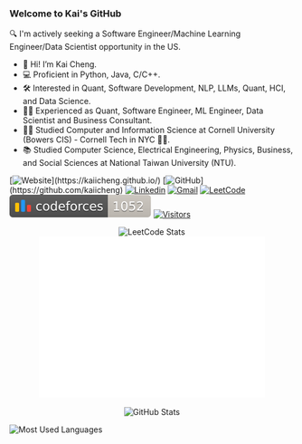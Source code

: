 ### Welcome to Kai's GitHub
🔍 I'm actively seeking a Software Engineer/Machine Learning Engineer/Data Scientist opportunity in the US. 



<!-- **kaiicheng/kaiicheng** is a ✨ _special_ ✨ repository because its `README.md` (this file) appears on your GitHub profile. -->
<!-- - 🤔 I’m actively seeking 2024 Software Development Engineer/Data Scientist opportunity.-->

- 👋 Hi! I’m Kai Cheng. 
- 💻 Proficient in Python, Java, C/C++.
- 🛠️ Interested in Quant, Software Development, NLP, LLMs, Quant, HCI, and Data Science.
- 👨‍💻 Experienced as Quant, Software Engineer, ML Engineer, Data Scientist and Business Consultant.
- 👨‍🎓 Studied Computer and Information Science at Cornell University (Bowers CIS) - Cornell Tech in NYC 🔴🐻.
- 📚 Studied Computer Science, Electrical Engineering, Physics, Business, and Social Sciences at National Taiwan University (NTU).

<!-- Icon logo source -->
<!-- https://simpleicons.org/ -->

[![Website](https://img.shields.io/badge/-Website-4B9AE5?style=flat&logo=safari&logoColor=white&link=[https://kaiicheng.github.io/](https://kaiicheng.github.io/))](https://kaiicheng.github.io/)
[![GitHub](https://img.shields.io/badge/-GitHub-2F2F2F?style=flat&logo=github&logoColor=white&link=[https://github.com/kaiicheng](https://github.com/kaiicheng))](https://github.com/kaiicheng)
[![Linkedin](https://img.shields.io/badge/-LinkedIn-306EA8?style=flat&logo=Linkedin&logoColor=white&link=https://www.linkedin.com/in/kaiicheng/)](https://www.linkedin.com/in/kaiicheng/) 
[![Gmail](https://img.shields.io/badge/-Email-D9534F?style=flat&logo=gmail&logoColor=white&link=mailto:sc2745@cornell.edu)](mailto:sc2745@cornell.edu)
[![LeetCode](https://cp-logo.vercel.app/leetcode/kaiicheng)](https://leetcode.com/kaiicheng/)
[![Codeforces](https://raw.githubusercontent.com/kaiicheng/Codeforces-Dashboard/main/output/max_rating.svg)](https://codeforces.com/profile/kaiicheng)
[![Visitors](https://komarev.com/ghpvc/?username=kaiicheng)](https://github.com/kaiicheng/)
<!-- [![LeetCode](https://img.shields.io/badge/-LeetCode-5CB85C?style=flat&logo=leetcode&logoColor=white&link=https://leetcode.com/kaiicheng/)](https://leetcode.com/kaiicheng/) -->
<!-- [![LeetCode](https://img.shields.io/badge/-Codeforces-5CB85C?style=flat&logo=leetcode&logoColor=white&link=https://leetcode.com/kaiicheng/)](https://leetcode.com/kaiicheng/) -->
<!-- [![Instagram](https://img.shields.io/badge/-Instagram-d62976?style=flat&logo=instagram&logoColor=white&link=https://www.instagram.com//)](https://www.instagram.com//) -->

<p align="center">
  <img width="400em" height="275" src="https://leetcard.jacoblin.cool/kaiicheng?theme=light&ext=contest&width=600" alt="LeetCode Stats"/>
  <img width="400em" src="https://github.com/kaiicheng/Codeforces-Dashboard/blob/main/output/light_card.svg" alt="Codeforces Stats"/>
</p>

<p align="center">
  <img width="400em" height="200em" src="https://github-readme-stats.vercel.app/api?username=kaiicheng&show_icons=true&theme=light" alt="GitHub Stats"/>
</p>
<p>
  <img width="300em" src="https://github-readme-stats.vercel.app/api/top-langs/?username=kaiicheng&layout=compact&theme=light" alt="Most Used Languages"/>
</p>


<!-- ![Kai's Most used languages](https://github-readme-stats.vercel.app/api/top-langs/?username=kaiicheng ID&layout=compact&hide_border=true&langs_count=10) -->
<!-- 
Here are some ideas to get you started:
- 🔭 I’m currently working on ...
- 🌱 I’m currently learning ...
- 👯 I’m looking to collaborate on ...
- 🤔 I’m looking for help with ...
- 💬 Ask me about ...
- 📫 How to reach me: ...
- 😄 Pronouns: ...
- ⚡ Fun fact: ...
 -->
